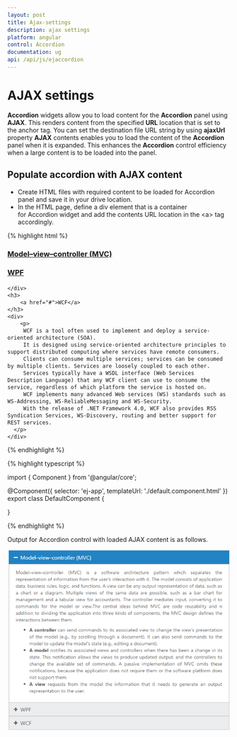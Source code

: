 ```yaml
---
layout: post
title: Ajax-settings
description: ajax settings
platform: angular
control: Accordion 
documentation: ug
api: /api/js/ejaccordion
---
```


# AJAX settings

**Accordion** widgets allow you to load content for the **Accordion** panel using **AJAX**. This renders content from the specified **URL** location that is set to the anchor tag. You can set the destination file URL string by using **ajaxUrl** property **AJAX** contents enables you to load the content of the **Accordion** panel when it is expanded. This enhances the **Accordion** control efficiency when a large content is to be loaded into the panel.

## Populate accordion with AJAX content

* Create HTML files with required content to be loaded for Accordion panel and save it in your drive location.
* In the HTML page, define a div element that is a container for Accordion widget and add the contents URL location in the &lt;a&gt; tag accordingly.

{% highlight html %}

<ej-accordion>
    <h3>
        <a href="mvccontent.html">Model–view–controller (MVC)</a>
    </h3>
    <div>
        </div>
    <h3>
        <a href="wpfcontent.html">WPF</a>
    </h3>
    <div>
        
    </div>
    <h3>
        <a href="#">WCF</a>
    </h3>
    <div>
        <p>
         WCF is a tool often used to implement and deploy a service-oriented architecture (SOA). 
         It is designed using service-oriented architecture principles to support distributed computing where services have remote consumers. 
         Clients can consume multiple services; services can be consumed by multiple clients. Services are loosely coupled to each other. 
         Services typically have a WSDL interface (Web Services Description Language) that any WCF client can use to consume the service, regardless of which platform the service is hosted on. 
         WCF implements many advanced Web services (WS) standards such as WS-Addressing, WS-ReliableMessaging and WS-Security. 
         With the release of .NET Framework 4.0, WCF also provides RSS Syndication Services, WS-Discovery, routing and better support for REST services.
      </p>
    </div>
</ej-accordion>

{% endhighlight %}

{% highlight typescript %}

import { Component } from '@angular/core';

@Component({
  selector: 'ej-app',
  templateUrl: './default.component.html'
})
export class DefaultComponent { 
    
}

{% endhighlight %}

Output for Accordion control with loaded AJAX content is as follows.



![](/angular/Accordion/Ajax-settings_images/Ajax-settings_img1.png)

